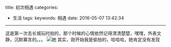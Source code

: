 title: 初次相遇
categories:
  - 生活
tags:
keywords: 相遇
date: 2016-05-07 13:42:34
---

这是第一次去长城玩时拍的，那个时候的心情依然记得清清楚楚，嘿嘿，外表文静，沉默寡言的。。。
![她](http://o6skwsce0.bkt.clouddn.com/psb.jpg) 
其实，刚开始我是偷拍的，哈哈哈，她肯定没有发现


